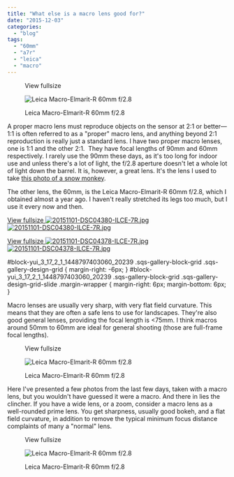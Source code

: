 ```yaml
---
title: "What else is a macro lens good for?"
date: "2015-12-03"
categories: 
  - "blog"
tags: 
  - "60mm"
  - "a7r"
  - "leica"
  - "macro"
---
```


<figure>

View fullsize

![Leica Macro-Elmarit-R 60mm f/2.8](/assets/images/ed8a6-20151101-dsc04394-ilce-7r.jpg)

<figcaption>



Leica Macro-Elmarit-R 60mm f/2.8





</figcaption>



</figure>

A proper macro lens must reproduce objects on the sensor at 2:1 or better—1:1 is often referred to as a "proper" macro lens, and anything beyond 2:1 reproduction is really just a standard lens. I have two proper macro lenses, one is 1:1 and the other 2:1.  They have focal lengths of 90mm and 60mm respectively. I rarely use the 90mm these days, as it's too long for indoor use and unless there's a lot of light, the f/2.8 aperture doesn't let a whole lot of light down the barrel. It is, however, a great lens. It's the lens I used to take [this photo of a snow monkey](http://www.martinirwinphotography.com/snow-monkeys/1fzksox5104s0uvn4263nywjhl7lcj). 

The other lens, the 60mm, is the Leica Macro-Elmarit-R 60mm f/2.8, which I obtained almost a year ago. I haven't really stretched its legs too much, but I use it every now and then.

[View fullsize ![20151101-DSC04380-ILCE-7R.jpg](/assets/images/7c910-20151101-dsc04380-ilce-7r.jpg)![20151101-DSC04380-ILCE-7R.jpg](/assets/images/7c910-20151101-dsc04380-ilce-7r.jpg)](https://exportforscript.wordpress.com/wp-content/uploads/2015/12/7c910-20151101-dsc04380-ilce-7r.jpg) 

[View fullsize ![20151101-DSC04378-ILCE-7R.jpg](/assets/images/87ca6-20151101-dsc04378-ilce-7r.jpg)![20151101-DSC04378-ILCE-7R.jpg](/assets/images/87ca6-20151101-dsc04378-ilce-7r.jpg)](https://exportforscript.wordpress.com/wp-content/uploads/2015/12/87ca6-20151101-dsc04378-ilce-7r.jpg) 

#block-yui\_3\_17\_2\_1\_1448797403060\_20239 .sqs-gallery-block-grid .sqs-gallery-design-grid { margin-right: -6px; } #block-yui\_3\_17\_2\_1\_1448797403060\_20239 .sqs-gallery-block-grid .sqs-gallery-design-grid-slide .margin-wrapper { margin-right: 6px; margin-bottom: 6px; }

Macro lenses are usually very sharp, with very flat field curvature. This means that they are often a safe lens to use for landscapes. They're also good general lenses, providing the focal length is <75mm. I think macros around 50mm to 60mm are ideal for general shooting (those are full-frame focal lengths).

<figure>

View fullsize

![Leica Macro-Elmarit-R 60mm f/2.8](/assets/images/b793a-20151101-dsc04393-ilce-7r.jpg)

<figcaption>



Leica Macro-Elmarit-R 60mm f/2.8





</figcaption>



</figure>

Here I've presented a few photos from the last few days, taken with a macro lens, but you wouldn't have guessed it were a macro. And there in lies the clincher. If you have a wide lens, or a zoom, consider a macro lens as a well-rounded prime lens. You get sharpness, usually good bokeh, and a flat field curvature, in addition to remove the typical minimum focus distance complaints of many a "normal" lens.

<figure>

View fullsize

![Leica Macro-Elmarit-R 60mm f/2.8](/assets/images/b1a8e-20151101-dsc04401-ilce-7r.jpg)

<figcaption>



Leica Macro-Elmarit-R 60mm f/2.8





</figcaption>



</figure>
